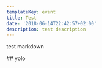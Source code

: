 ```yaml
---
templateKey: event
title: Test
date: '2018-06-14T22:42:57+02:00'
description: test description
---
```

test markdown 



\## yolo
